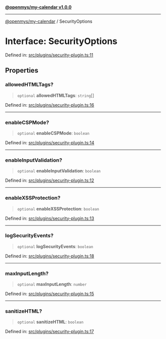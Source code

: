 [**@openmys/my-calendar v1.0.0**](../README.md)

***

[@openmys/my-calendar](../globals.md) / SecurityOptions

# Interface: SecurityOptions

Defined in: [src/plugins/security-plugin.ts:11](https://github.com/openmys/my-calendar/blob/96ebce4306bfb6a4ab4c4297a9b422c56933c5da/src/plugins/security-plugin.ts#L11)

## Properties

### allowedHTMLTags?

> `optional` **allowedHTMLTags**: `string`[]

Defined in: [src/plugins/security-plugin.ts:16](https://github.com/openmys/my-calendar/blob/96ebce4306bfb6a4ab4c4297a9b422c56933c5da/src/plugins/security-plugin.ts#L16)

***

### enableCSPMode?

> `optional` **enableCSPMode**: `boolean`

Defined in: [src/plugins/security-plugin.ts:14](https://github.com/openmys/my-calendar/blob/96ebce4306bfb6a4ab4c4297a9b422c56933c5da/src/plugins/security-plugin.ts#L14)

***

### enableInputValidation?

> `optional` **enableInputValidation**: `boolean`

Defined in: [src/plugins/security-plugin.ts:12](https://github.com/openmys/my-calendar/blob/96ebce4306bfb6a4ab4c4297a9b422c56933c5da/src/plugins/security-plugin.ts#L12)

***

### enableXSSProtection?

> `optional` **enableXSSProtection**: `boolean`

Defined in: [src/plugins/security-plugin.ts:13](https://github.com/openmys/my-calendar/blob/96ebce4306bfb6a4ab4c4297a9b422c56933c5da/src/plugins/security-plugin.ts#L13)

***

### logSecurityEvents?

> `optional` **logSecurityEvents**: `boolean`

Defined in: [src/plugins/security-plugin.ts:18](https://github.com/openmys/my-calendar/blob/96ebce4306bfb6a4ab4c4297a9b422c56933c5da/src/plugins/security-plugin.ts#L18)

***

### maxInputLength?

> `optional` **maxInputLength**: `number`

Defined in: [src/plugins/security-plugin.ts:15](https://github.com/openmys/my-calendar/blob/96ebce4306bfb6a4ab4c4297a9b422c56933c5da/src/plugins/security-plugin.ts#L15)

***

### sanitizeHTML?

> `optional` **sanitizeHTML**: `boolean`

Defined in: [src/plugins/security-plugin.ts:17](https://github.com/openmys/my-calendar/blob/96ebce4306bfb6a4ab4c4297a9b422c56933c5da/src/plugins/security-plugin.ts#L17)

